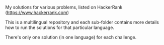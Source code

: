 My solutions for various problems, listed on HackerRank (https://www.hackerrank.com)

This is a multilingual repository and each sub-folder contains more details how to run the solutions for that particular language. 

There's only one solution (in one language) for each challenge.